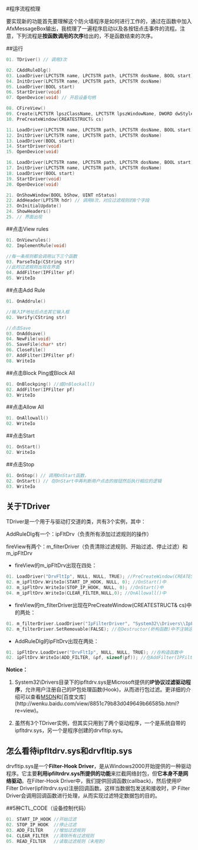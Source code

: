 #程序流程梳理

要实现新的功能首先要理解这个防火墙程序是如何进行工作的，通过在函数中加入AfxMessageBox输出，我梳理了一遍程序启动以及各按钮点击事件的流程。注意，下列流程是**按函数调用的次序**给出的，不是函数结束的次序。

##运行

```c
01. TDriver() // 调用3次

02. CAddRuleDlg()
03. LoadDriver(LPCTSTR name, LPCTSTR path, LPCTSTR dosName, BOOL start)
04. InitDriver(LPCTSTR name, LPCTSTR path, LPCTSTR dosName)
05. LoadDriver(BOOL start)
06. StartDriver(void)
07. OpenDevice(void) // 开启设备句柄

08. CFireView()
09. Create(LPCTSTR lpszClassName, LPCTSTR lpszWindowName, DWORD dwStyle, const RECT& rect, CWnd* pParentWnd, UINT nID, CCreateContext* pContext)
10. PreCreateWindow(CREATESTRUCT& cs)

11. LoadDriver(LPCTSTR name, LPCTSTR path, LPCTSTR dosName, BOOL start)
12. InitDriver(LPCTSTR name, LPCTSTR path, LPCTSTR dosName)
13. LoadDriver(BOOL start)
14. StartDriver(void)
15. OpenDevice(void)

16. LoadDriver(LPCTSTR name, LPCTSTR path, LPCTSTR dosName, BOOL start)
17. InitDriver(LPCTSTR name, LPCTSTR path, LPCTSTR dosName)
18. LoadDriver(BOOL start)
19. StartDriver(void)
20. OpenDevice(void)

21. OnShowWindow(BOOL bShow, UINT nStatus)
22. AddHeader(LPTSTR hdr) // 调用8次，对应过滤规则的8个字段
23. OnInitialUpdate()
24. ShowHeaders()
25. // 界面出现
```

##点击View rules
```c
01. OnViewrules()
02. ImplementRule(void)

//每一条规则都会调用以下三个函数
03. ParseToIp(CString str)
//此时过滤规则出现在界面
04. AddFilter(IPFilter pf)
05. WriteIo
```

##点击Add Rule
```c
01. OnAddrule()

//输入IP地址后点击其它输入框
02. Verify(CString str)

//点击Save
03. OnAddsave()
04. NewFile(void)
05. SaveFile(char* str)
06. CloseFile()
07. AddFilter(IPFilter pf)
08. WriteIo
```

##点击Block Ping或Block All
```c
01. OnBlockping() //或OnBlockall()
02. AddFilter(IPFilter pf)
03. WriteIo
```

##点击Allow All
```c
01. OnAllowall()
02. WriteIo
```

##点击Start
```c
01. OnStart()
02. WriteIo
```

##点击Stop
```c
01. OnStop() // 调用OnStart函数，
02. OnStart() // 在OnStart中再判断用户点击的按钮然后执行相应的逻辑
03. WriteIo
```

## 关于TDriver

TDriver是一个用于与驱动打交道的类，共有3个实例，其中：

AddRuleDlg有一个：ipFltDrv（负责所有添加过滤规则的操作）

fireView有两个：m_filterDriver（负责清除过滤规则、开始过滤、停止过滤）和m_ipFltDrv

- fireView的m_ipFltDrv出现在四处：
```c
01. LoadDriver("DrvFltIp", NULL, NULL, TRUE); //PreCreateWindow(CREATESTRUCT& cs)中
02. m_ipFltDrv.WriteIo(START_IP_HOOK, NULL, 0); //OnStart()中
03. m_ipFltDrv.WriteIo(STOP_IP_HOOK, NULL, 0); //OnStart()中
04. m_ipFltDrv.WriteIo(CLEAR_FILTER,NULL,0); //OnAllowall()中
```

- fireView的m_filterDriver出现在PreCreateWindow(CREATESTRUCT& cs)中的两处：
```c
01. m_filterDriver.LoadDriver("IpFilterDriver", "System32\\Drivers\\IpFltDrv.sys", NULL, TRUE);
02. m_filterDriver.SetRemovable(FALSE); //在Destructor(析构函数)中不注销这个设备
```

- AddRuleDlg的ipFltDrv出现在两处：
```c
01. ipFltDrv.LoadDriver("DrvFltIp", NULL, NULL, TRUE); //在构造函数中
02. ipFltDrv.WriteIo(ADD_FILTER, &pf, sizeof(pf)); //在AddFilter(IPFilter pf)中
```

**Notice：**

1. System32\Drivers目录下的ipfltdrv.sys是Microsoft提供的**IP协议过滤驱动程序**，允许用户注册自己的IP包处理函数(Hook)，从而进行包过滤。更详细的介绍可以查看[MSDN](https://msdn.microsoft.com/zh-cn/library/ff545404(v=vs.85).aspx)和[百度文库](http://wenku.baidu.com/view/8851c79b83d049649b66585b.html?re=view)。

2. 虽然有3个TDriver实例，但其实只用到了两个驱动程序，一个是系统自带的ipfltdrv.sys，另一个是程序创建的drvfltip.sys。

## 怎么看待ipfltdrv.sys和drvfltip.sys

drvfltip.sys是一个**Filter-Hook Driver**，是从Windows2000开始提供的一种驱动程序。它主要**利用ipfiltrdrv.sys所提供的功能**来拦截网络封包，但**它本身不是网络驱动**。在Filter-Hook Driver中，我们提供回调函数(callback)，然后使用IP Filter Driver(ipfiltrdrv.sys)注册回调函数。这样当数据包发送和接收时，IP Filter Driver会调用回调函数进行处理，从而实现过滤特定数据包的目的。

##5种CTL_CODE（设备控制代码）
```c
01. START_IP_HOOK //开始过滤
02. STOP_IP_HOOK  //停止过滤
03. ADD_FILTER    //增加过滤规则
04. CLEAR_FILTER  //清除所有过滤规则
05. READ_FILTER   //读取过滤规则（未用到）
```

